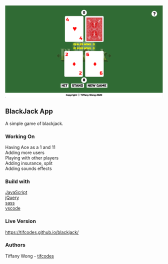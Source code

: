 ![blackJack](https://github.com/tifcodes/blackjack/blob/master/asset/Screen%20Shot%202020-04-28%20at%205.47.40%20PM.png)

## BlackJack App

A simple game of blackjack.

### Working On
Having Ace as a 1 and 11 <br>
Adding more users <br>
Playing with other players <br>
Adding insurance, split <br>
Adding sounds effects <br>

### Build with 

[JavaScript](https://www.javascript.com/) </br>
[jQuery](https://jquery.com/) </br>
[sass](https://sass-lang.com/) </br>
[vscode](https://code.visualstudio.com/) </br>

### Live Version
https://tifcodes.github.io/blackjack/

### Authors
Tiffany Wong - [tifcodes](https://github.com/tifcodes)
